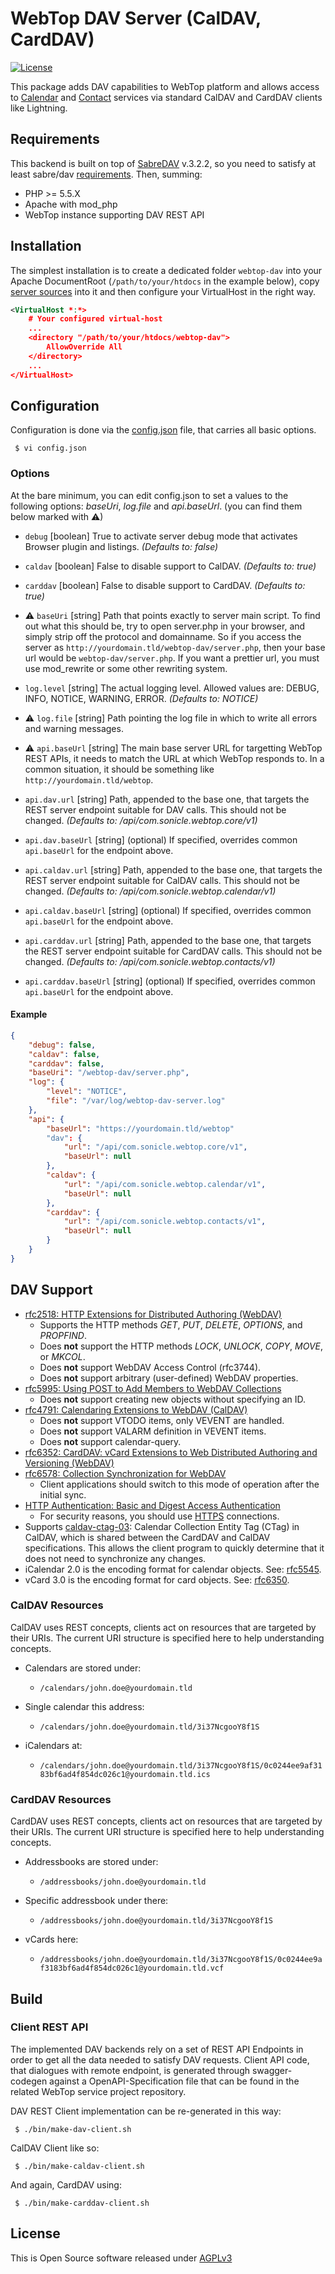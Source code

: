 # WebTop DAV Server (CalDAV, CardDAV)

[![License](https://img.shields.io/badge/license-AGPLv3-blue.svg)](https://www.gnu.org/licenses/agpl-3.0.txt)

This package adds DAV capabilities to WebTop platform and allows access to [Calendar](https://github.com/sonicle-webtop/webtop-calendar) and [Contact](https://github.com/sonicle-webtop/webtop-contacts) services via standard CalDAV and CardDAV clients like Lightning.

## Requirements

This backend is built on top of [SabreDAV](http://sabre.io/) v.3.2.2, so you need to satisfy at least sabre/dav [requirements](http://sabre.io/dav/install/).
Then, summing:

* PHP >= 5.5.X
* Apache with mod_php
* WebTop instance supporting DAV REST API

## Installation

The simplest installation is to create a dedicated folder `webtop-dav` into your Apache DocumentRoot (`/path/to/your/htdocs` in the example below), copy [server sources](./src) into it and then configure your VirtualHost in the right way.

```xml
<VirtualHost *:*>
	# Your configured virtual-host
	...
	<directory "/path/to/your/htdocs/webtop-dav">
		AllowOverride All
	</directory>
	...
</VirtualHost>
```

## Configuration

Configuration is done via the [config.json](./src/config.json) file, that carries all basic options.

```shell
 $ vi config.json
```

### Options

At the bare minimum, you can edit config.json to set a values to the following options: *baseUri*, *log.file* and *api.baseUrl*. (you can find them below marked with &#9888;)

* `debug` \[boolean]
  True to activate server debug mode that activates Browser plugin and listings. *(Defaults to: false)*

* `caldav` \[boolean]
  False to disable support to CalDAV. *(Defaults to: true)*

* `carddav` \[boolean]
  False to disable support to CardDAV. *(Defaults to: true)*

* &#9888; `baseUri` \[string]
  Path that points exactly to server main script. To find out what this should be, try to open server.php in your browser, and simply strip off the protocol and domainname.
  So if you access the server as `http://yourdomain.tld/webtop-dav/server.php`, then your base url would be `webtop-dav/server.php`.
  If you want a prettier url, you must use mod_rewrite or some other rewriting system.

* `log.level` \[string]
  The actual logging level. Allowed values are: DEBUG, INFO, NOTICE, WARNING, ERROR. *(Defaults to: NOTICE)*

* &#9888; `log.file` \[string]
  Path pointing the log file in which to write all errors and warning messages.

* &#9888; `api.baseUrl` \[string]
  The main base server URL for targetting WebTop REST APIs, it needs to match the URL at which WebTop responds to.
  In a common situation, it should be something like `http://yourdomain.tld/webtop`.

* `api.dav.url` \[string]
  Path, appended to the base one, that targets the REST server endpoint suitable for DAV calls. This should not be changed. *(Defaults to: /api/com.sonicle.webtop.core/v1)*

* `api.dav.baseUrl` \[string] (optional)
  If specified, overrides common `api.baseUrl` for the endpoint above.

* `api.caldav.url` \[string]
  Path, appended to the base one, that targets the REST server endpoint suitable for CalDAV calls. This should not be changed. *(Defaults to: /api/com.sonicle.webtop.calendar/v1)*

* `api.caldav.baseUrl` \[string] (optional)
  If specified, overrides common `api.baseUrl` for the endpoint above.

* `api.carddav.url` \[string]
  Path, appended to the base one, that targets the REST server endpoint suitable for CardDAV calls. This should not be changed. *(Defaults to: /api/com.sonicle.webtop.contacts/v1)*

* `api.carddav.baseUrl` \[string] (optional)
  If specified, overrides common `api.baseUrl` for the endpoint above.

#### Example

```json
{
	"debug": false,
	"caldav": false,
	"carddav": false,
	"baseUri": "/webtop-dav/server.php",
	"log": {
		"level": "NOTICE",
		"file": "/var/log/webtop-dav-server.log"
	},
	"api": {
		"baseUrl": "https://yourdomain.tld/webtop"
		"dav": {
			"url": "/api/com.sonicle.webtop.core/v1",
			"baseUrl": null
		},
		"caldav": {
			"url": "/api/com.sonicle.webtop.calendar/v1",
			"baseUrl": null
		},
		"carddav": {
			"url": "/api/com.sonicle.webtop.contacts/v1",
			"baseUrl": null
		}
	}
}
```

## DAV Support

* [rfc2518: HTTP Extensions for Distributed Authoring (WebDAV)](https://tools.ietf.org/html/rfc2518)
  * Supports the HTTP methods *GET*, *PUT*, *DELETE*, *OPTIONS*, and *PROPFIND*.
  * Does **not** support the HTTP methods *LOCK*, *UNLOCK*, *COPY*, *MOVE*, or *MKCOL*.
  * Does **not** support WebDAV Access Control (rfc3744).
  * Does **not** support arbitrary (user-defined) WebDAV properties.
* [rfc5995: Using POST to Add Members to WebDAV Collections](https://www.ietf.org/rfc/rfc5995.txt)
  * Does **not** support creating new objects without specifying an ID.
* [rfc4791: Calendaring Extensions to WebDAV (CalDAV)](https://tools.ietf.org/html/rfc4791)
  * Does **not** support VTODO items, only VEVENT are handled.
  * Does **not** support VALARM definition in VEVENT items.
  * Does **not** support calendar-query.
* [rfc6352: CardDAV: vCard Extensions to Web Distributed Authoring and Versioning (WebDAV)](https://tools.ietf.org/html/rfc6352)
* [rfc6578: Collection Synchronization for WebDAV](https://tools.ietf.org/html/rfc6578)
  * Client applications should switch to this mode of operation after the initial sync.
* [HTTP Authentication: Basic and Digest Access Authentication](https://tools.ietf.org/html/rfc2617)
  * For security reasons, you should use [HTTPS](https://en.wikipedia.org/wiki/HTTPS) connections.
* Supports [caldav-ctag-03](https://github.com/apple/ccs-calendarserver/blob/master/doc/Extensions/caldav-ctag.txt): Calendar Collection Entity Tag (CTag) in CalDAV, which is shared between the CardDAV and CalDAV specifications. This allows the client program to quickly determine that it does not need to synchronize any changes.
* iCalendar 2.0 is the encoding format for calendar objects. See: [rfc5545](https://tools.ietf.org/html/rfc5545).
* vCard 3.0 is the encoding format for card objects. See: [rfc6350](https://tools.ietf.org/html/rfc6350).

### CalDAV Resources

CalDAV uses REST concepts, clients act on resources that are targeted by their URIs. The current URI structure is specified here to help understanding concepts.

* Calendars are stored under:
  * `/calendars/john.doe@yourdomain.tld`

* Single calendar this address:
  * `/calendars/john.doe@yourdomain.tld/3i37NcgooY8f1S`

* iCalendars at:
  * `/calendars/john.doe@yourdomain.tld/3i37NcgooY8f1S/0c0244ee9af3183bf6ad4f854dc026c1@yourdomain.tld.ics`

### CardDAV Resources

CardDAV uses REST concepts, clients act on resources that are targeted by their URIs. The current URI structure is specified here to help understanding concepts.

* Addressbooks are stored under:
  * `/addressbooks/john.doe@yourdomain.tld`

* Specific addressbook under there:
  * `/addressbooks/john.doe@yourdomain.tld/3i37NcgooY8f1S`

* vCards here:
  * `/addressbooks/john.doe@yourdomain.tld/3i37NcgooY8f1S/0c0244ee9af3183bf6ad4f854dc026c1@yourdomain.tld.vcf`

## Build

### Client REST API

The implemented DAV backends rely on a set of REST API Endpoints in order to get all the data needed to satisfy DAV requests. Client API code, that dialogues with remote endpoint, is generated through swagger-codegen against a OpenAPI-Specification file that can be found in the related WebTop service project repository.

DAV REST Client implementation can be re-generated in this way:
```shell
 $ ./bin/make-dav-client.sh
```
CalDAV Client like so:
```shell
 $ ./bin/make-caldav-client.sh
```
And again, CardDAV using:
```shell
 $ ./bin/make-carddav-client.sh
```

## License

This is Open Source software released under [AGPLv3](./LICENSE)